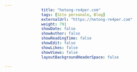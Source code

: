 ---
                title: "hetong-re4per.com"
                tags: [Sito personale, Blog]
                externalUrl: "https://hetong-re4per.com"
                weight: 791
                showDate: false
                showAuthor: false
                showReadingTime: false
                showEdit: false
                showLikes: false
                showViews: false
                layoutBackgroundHeaderSpace: false
                ---


